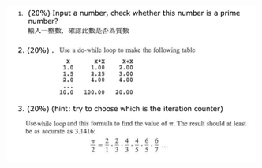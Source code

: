 ![Alt text](https://github.com/clive819/YZUEE-Freshman-Programming-Language/blob/master/2016:03:29/Problem.png?raw=true)